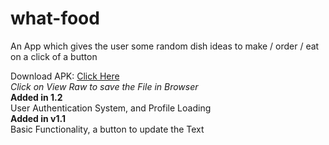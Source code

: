 # what-food
An App which gives the user some random dish ideas to make / order / eat
on a click of a button

Download APK:
<a href="https://github.com/silverstone-git/what-food/blob/master/app/build/outputs/apk/debug/app-debug.apk">Click Here</a><br>
*Click on View Raw to save the File in Browser*
<br>
<b>Added in 1.2</b><br>
User Authentication System, and Profile Loading
<br>
<b>Added in v1.1</b><br>
Basic Functionality, a button to update the Text
<br>
